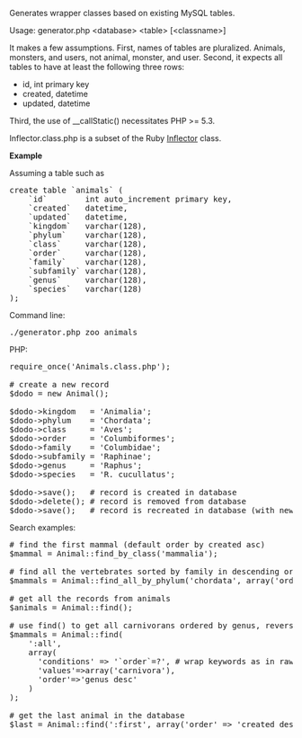 Generates wrapper classes based on existing MySQL tables.

Usage: generator.php &lt;database&gt; &lt;table&gt; [&lt;classname&gt;]

It makes a few assumptions. First, names of tables are pluralized. Animals, monsters, and users, not animal, monster, and user. Second, it expects all tables to have at least the following three rows:

* id,  int primary key
* created, datetime
* updated, datetime

Third, the use of __callStatic() necessitates PHP >= 5.3.

Inflector.class.php is a subset of the Ruby [Inflector](http://as.rubyonrails.org/classes/Inflector.html) class.

**Example**

Assuming a table such as

<pre>
create table `animals` (
	`id`        int auto_increment primary key,
	`created`   datetime,
	`updated`   datetime,
	`kingdom`   varchar(128),
	`phylum`    varchar(128),
	`class`     varchar(128),
	`order`     varchar(128),
	`family`    varchar(128),
	`subfamily` varchar(128),
	`genus`     varchar(128),
	`species`   varchar(128)
);
</pre>

Command line:

<pre>./generator.php zoo animals</pre>

PHP:
<pre>
require_once('Animals.class.php');

# create a new record
$dodo = new Animal();

$dodo->kingdom   = 'Animalia';
$dodo->phylum    = 'Chordata';
$dodo->class     = 'Aves';
$dodo->order     = 'Columbiformes';
$dodo->family    = 'Columbidae';
$dodo->subfamily = 'Raphinae';
$dodo->genus     = 'Raphus';
$dodo->species   = 'R. cucullatus';

$dodo->save();   # record is created in database
$dodo->delete(); # record is removed from database
$dodo->save();   # record is recreated in database (with new id)
</pre>

Search examples:

<pre>
# find the first mammal (default order by created asc)
$mammal = Animal::find_by_class('mammalia');

# find all the vertebrates sorted by family in descending order
$mammals = Animal::find_all_by_phylum('chordata', array('order' => 'family desc'));

# get all the records from animals
$animals = Animal::find();

# use find() to get all carnivorans ordered by genus, reverse alphabetical
$mammals = Animal::find(
    ':all',
    array(
      'conditions' => '`order`=?', # wrap keywords as in raw SQL
      'values'=>array('carnivora'),
      'order'=>'genus desc'
    )
);

# get the last animal in the database
$last = Animal::find(':first', array('order' => 'created desc'));
</pre>